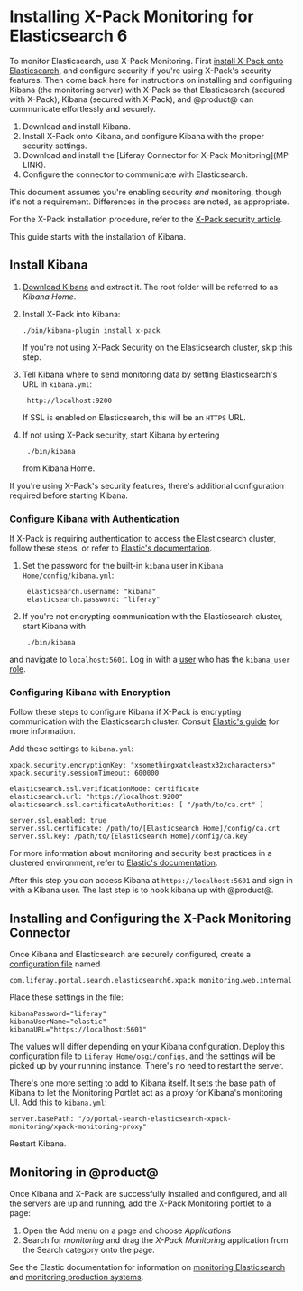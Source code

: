 # Installing X-Pack Monitoring for Elasticsearch 6 [](id=installing-x-pack-monitoring-for-elasticsearch-6)

To monitor Elasticsearch, use X-Pack Monitoring. First [install X-Pack onto
Elasticsearch](discover/deployment/-/knowledge_base-7-1/securing-elasticsearch-6-with-x-pack),
and configure security if you're using X-Pack's security features. Then come
back here for instructions on installing and configuring Kibana (the monitoring
server) with X-Pack so that Elasticsearch (secured with X-Pack), Kibana (secured
with X-Pack), and @product@ can communicate effortlessly and securely.

1.  Download and install Kibana.
2.  Install X-Pack onto Kibana, and configure Kibana with the proper security
    settings.
3.  Download and install the [Liferay Connector for X-Pack Monitoring](MP LINK).
4.  Configure the connector to communicate with Elasticsearch.

This document assumes you're enabling security *and* monitoring, though it's not
a requirement. Differences in the process are noted, as appropriate.

For the X-Pack installation procedure, refer to the [X-Pack security
article](/discover/deployment/-/knowledge_base-7-1/securing-elasticsearch-6-with-x-pack).

This guide starts with the installation of Kibana.

## Install Kibana [](id=install-kibana)

1.  [Download Kibana](https://www.elastic.co/downloads/kibana) and extract it.
    The root folder will be referred to as *Kibana Home*.

2.  Install X-Pack into Kibana:

        ./bin/kibana-plugin install x-pack

    If you're not using X-Pack Security on the Elasticsearch cluster, skip this
    step.

3. Tell Kibana where to send monitoring data by setting Elasticsearch's URL in
   `kibana.yml`:

        http://localhost:9200

    If SSL is enabled on Elasticsearch, this will be an `HTTPS` URL.

4. If not using X-Pack security, start Kibana by entering

        ./bin/kibana

    from Kibana Home.

If you're using X-Pack's security features, there's additional configuration
required before starting Kibana.

### Configure Kibana with Authentication [](id=configure-kibana-with-authentication)

If X-Pack is requiring authentication to access the Elasticsearch cluster,
follow these steps, or refer to [Elastic's
documentation](https://www.elastic.co/guide/en/kibana/6.1/monitoring-xpack-kibana.html). 

1. Set the password for the built-in `kibana` user in `Kibana
   Home/config/kibana.yml`:

        elasticsearch.username: "kibana"
        elasticsearch.password: "liferay"

2. If you're not encrypting communication with the Elasticsearch cluster, start
   Kibana with 

        ./bin/kibana

and navigate to `localhost:5601`. Log in with a
[user](https://www.elastic.co/guide/en/x-pack/6.1/native-realm.html#native-add) who has the `kibana_user`
[role](https://www.elastic.co/guide/en/x-pack/6.1/built-in-roles.html).

### Configuring Kibana with Encryption [](id=configuring-kibana-with-encryption)

Follow these steps to configure Kibana if X-Pack is encrypting communication
with the Elasticsearch cluster. Consult [Elastic's
guide](https://www.elastic.co/guide/en/kibana/6.2/using-kibana-with-security.html#using-kibana-with-security)
for more information.

Add these settings to `kibana.yml`:

    xpack.security.encryptionKey: "xsomethingxatxleastx32xcharactersx"
    xpack.security.sessionTimeout: 600000

    elasticsearch.ssl.verificationMode: certificate
    elasticsearch.url: "https://localhost:9200"
    elasticsearch.ssl.certificateAuthorities: [ "/path/to/ca.crt" ]

    server.ssl.enabled: true
    server.ssl.certificate: /path/to/[Elasticsearch Home]/config/ca.crt
    server.ssl.key: /path/to/[Elasticsearch Home]/config/ca.key

For more information about monitoring and security best practices in a clustered
environment, refer to [Elastic's
documentation](https://www.elastic.co/guide/en/x-pack/6.1/secure-monitoring.html).

After this step you can access Kibana at `https://localhost:5601` and sign in
with a Kibana user. The last step is to hook kibana up with @product@.

## Installing and Configuring the X-Pack Monitoring Connector [](id=installing-and-configuring-the-x-pack-monitoring-connector)

Once Kibana and Elasticsearch are securely configured, create a
[configuration file](/discover/portal/-/knowledge_base/7-1/understanding-system-configuration-files) named

    com.liferay.portal.search.elasticsearch6.xpack.monitoring.web.internal.configuration.XPackMonitoringConfiguration.config

Place these settings in the file:

    kibanaPassword="liferay"
    kibanaUserName="elastic"
    kibanaURL="https://localhost:5601"

The values will differ depending on your Kibana configuration. Deploy this
configuration file to `Liferay Home/osgi/configs`, and the settings will be
picked up by your running instance. There's no need to restart the server.

There's one more setting to add to Kibana itself. It sets the base path of
Kibana to let the Monitoring Portlet act as a proxy for Kibana's monitoring UI.
Add this to `kibana.yml`:

    server.basePath: "/o/portal-search-elasticsearch-xpack-monitoring/xpack-monitoring-proxy"

Restart Kibana.

## Monitoring in @product@ [](id=monitoring-in-product)

Once Kibana and X-Pack are successfully installed and configured, and all the
servers are up and running, add the X-Pack Monitoring portlet to a page:

1. Open the Add menu on a page and choose *Applications*
2. Search for *monitoring* and drag the *X-Pack Monitoring* application from the
   Search category onto the page.

See the Elastic documentation for information on [monitoring
Elasticsearch](https://www.elastic.co/guide/en/elasticsearch/reference/6.1/es-monitoring.html)
and [monitoring production
systems](https://www.elastic.co/guide/en/x-pack/6.1/monitoring-production.html).




